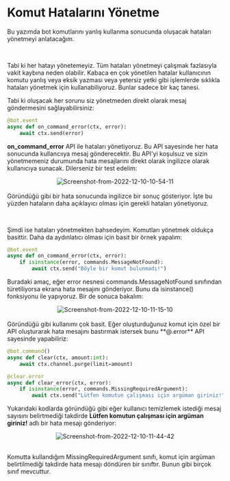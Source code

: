 # Komut Hatalarını Yönetme 

Bu yazımda bot komutlarını yanlış kullanma sonucunda oluşacak hataları yönetmeyi anlatacağım. 

&nbsp;

Tabi ki her hatayı yönetemeyiz. Tüm hataları yönetmeyi çalışmak fazlasıyla vakit kaybına neden olabilir. Kabaca en çok yönetilen hatalar kullanıcının komutu yanlış veya eksik yazması veya yetersiz yetki gibi işlemlerde sıklıkla hataları yönetmek için kullanabiliyoruz. Bunlar sadece bir kaç tanesi. 

Tabi ki oluşacak her sorunu siz yönetmeden direkt olarak mesaj göndermesini sağlayabilirsiniz:


```py
@bot.event 
async def on_command_error(ctx, error):
    await ctx.send(error)
```

**on_command_error** API ile hataları yönetiyoruz. Bu API sayesinde her hata sonucunda kullancııya mesaj gönderecektir. Bu API'yi koşulsuz ve sizin yönetmemeniz durumunda hata mesajlarını direkt olarak ingilizce olarak kullanıcıya sunacak. Dilerseniz bir test edelim:

<div align="center">
    <img src="https://i.ibb.co/851CP6m/Screenshot-from-2022-12-10-10-54-11.png" alt="Screenshot-from-2022-12-10-10-54-11" border="0">
</div>
<br/>
Göründüğü gibi bir hata sonucunda ingilizce bir sonuç gösteriyor. İşte bu yüzden hataların daha açıklayıcı olması için gerekli hataları yönetiyoruz.

&nbsp;

Şimdi ise hataları yönetmekten bahsedeyim. Komutları yönetmek oldukça basittir. Daha da aydınlatıcı olması için basit bir örnek yapalım:

```py
@bot.event
async def on_command_error(ctx, error):
    if isinstance(error, commands.MessageNotFound):
        await ctx.send("Böyle bir komut bulunmadı!")

```

Buradaki amaç, eğer error nesnesi commands.MessageNotFound sınıfından türetiliyorsa ekrana hata mesajını gönderiyor. Bunu da isinstance() fonksiyonu ile yapıyoruz. Bir de sonuca bakalım:
<div align="center">
    <img src="https://i.ibb.co/LQLW6bd/Screenshot-from-2022-12-10-11-15-10.png" alt="Screenshot-from-2022-12-10-11-15-10" border="0">
</div>
<br/>
Göründüğü gibi kullanımı çok basit. Eğer oluşturduğunuz komut için özel bir API oluşturarak hata mesajını bastırmak istersek bunu **@.error** API sayesinde yapabiliriz:

```py
@bot.command()
async def clear(ctx, amount:int):
    await ctx.channel.purge(limit=amount)

@clear.error
async def clear_error(ctx, error):
    if isinstance(error, commands.MissingRequiredArgument):
        await ctx.send("Lütfen komutun çalışması için argüman giriniz!")
```

Yukarıdaki kodlarda göründüğü gibi eğer kullanıcı temizlemek istediği mesaj sayısını belirtmediği takdirde **Lütfen komutun çalışması için argüman giriniz!** adlı bir hata mesajı gönderiyor:



<div align="center">
    <img src="https://i.ibb.co/whMVtct/Screenshot-from-2022-12-10-11-44-42.png" alt="Screenshot-from-2022-12-10-11-44-42" border="0">
</div>
</br>

Komutta kullandığım MissingRequiredArgument sınıfı, komut için argüman belirtilmediği takdirde hata mesajı döndüren bir sınıftır. Bunun gibi birçok sınıf mevcuttur. 